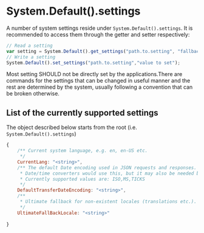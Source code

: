 # System.Default().settings

A number of system settings reside under `System.Default().settings`. It is recommended to access them through the getter and setter respectively:

```Javascript
// Read a setting
var setting = System.Default().get_settings("path.to.setting", "fallback_value");
// Write a setting
System.Default().set_settings("path.to.setting","value to set");
```

Most setting SHOULD not be directly set by the applications.There are commands for the settings that can be changed in useful manner and the rest are determined by the system, usually following a convention that can be broken otherwise.

## List of the currently supported settings

The object described below starts from the root (i.e. `System.Default().settings`)

```Javascript
{
    /** Current system language, e.g. en, en-US etc.
     */
    CurrentLang: "<string>",
    /** The default Date encoding used in JSON requests and responses.
     * Date/time converters would use this, but it may also be needed by applications sometimes.
     * Currently supported values are: ISO,MS,TICKS
     */
    DefaultTransferDateEncoding: "<string>",
    /**
     * Ultimate fallback for non-existent locales (translations etc.). By default this is "en"
     */
    UltimateFallBackLocale: "<string>"
    
}
```